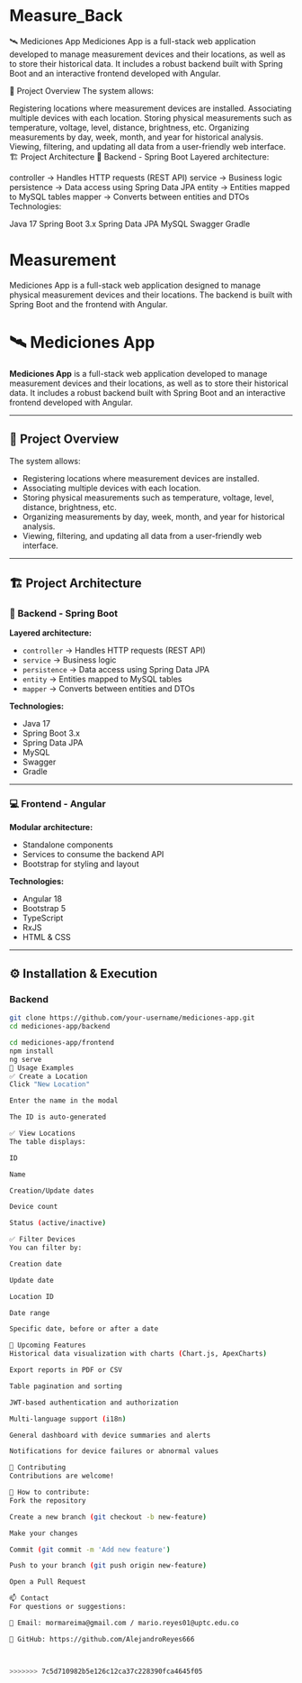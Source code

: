 
# Measure_Back
🛰️ Mediciones App
Mediciones App is a full-stack web application developed to manage measurement devices and their locations, as well as to store their historical data. It includes a robust backend built with Spring Boot and an interactive frontend developed with Angular.

📌 Project Overview
The system allows:

Registering locations where measurement devices are installed.
Associating multiple devices with each location.
Storing physical measurements such as temperature, voltage, level, distance, brightness, etc.
Organizing measurements by day, week, month, and year for historical analysis.
Viewing, filtering, and updating all data from a user-friendly web interface.
🏗️ Project Architecture
🔧 Backend - Spring Boot
Layered architecture:

controller → Handles HTTP requests (REST API)
service → Business logic
persistence → Data access using Spring Data JPA
entity → Entities mapped to MySQL tables
mapper → Converts between entities and DTOs
Technologies:

Java 17
Spring Boot 3.x
Spring Data JPA
MySQL
Swagger
Gradle

# Measurement
Mediciones App is a full-stack web application designed to manage physical measurement devices and their locations. The backend is built with Spring Boot and the frontend with Angular.
# 🛰️ Mediciones App

**Mediciones App** is a full-stack web application developed to manage measurement devices and their locations, as well as to store their historical data. It includes a robust backend built with Spring Boot and an interactive frontend developed with Angular.

---

## 📌 Project Overview

The system allows:

- Registering locations where measurement devices are installed.
- Associating multiple devices with each location.
- Storing physical measurements such as temperature, voltage, level, distance, brightness, etc.
- Organizing measurements by day, week, month, and year for historical analysis.
- Viewing, filtering, and updating all data from a user-friendly web interface.

---

## 🏗️ Project Architecture

### 🔧 Backend - Spring Boot

**Layered architecture:**

- `controller` → Handles HTTP requests (REST API)
- `service` → Business logic
- `persistence` → Data access using Spring Data JPA
- `entity` → Entities mapped to MySQL tables
- `mapper` → Converts between entities and DTOs

**Technologies:**

- Java 17
- Spring Boot 3.x
- Spring Data JPA
- MySQL
- Swagger
- Gradle

---

### 💻 Frontend - Angular

**Modular architecture:**

- Standalone components
- Services to consume the backend API
- Bootstrap for styling and layout

**Technologies:**

- Angular 18
- Bootstrap 5
- TypeScript
- RxJS
- HTML & CSS

---

## ⚙️ Installation & Execution

### Backend

```bash
git clone https://github.com/your-username/mediciones-app.git
cd mediciones-app/backend

cd mediciones-app/frontend
npm install
ng serve
🧪 Usage Examples
✅ Create a Location
Click "New Location"

Enter the name in the modal

The ID is auto-generated

✅ View Locations
The table displays:

ID

Name

Creation/Update dates

Device count

Status (active/inactive)

✅ Filter Devices
You can filter by:

Creation date

Update date

Location ID

Date range

Specific date, before or after a date

🚀 Upcoming Features
Historical data visualization with charts (Chart.js, ApexCharts)

Export reports in PDF or CSV

Table pagination and sorting

JWT-based authentication and authorization

Multi-language support (i18n)

General dashboard with device summaries and alerts

Notifications for device failures or abnormal values

🤝 Contributing
Contributions are welcome!

🧩 How to contribute:
Fork the repository

Create a new branch (git checkout -b new-feature)

Make your changes

Commit (git commit -m 'Add new feature')

Push to your branch (git push origin new-feature)

Open a Pull Request

📫 Contact
For questions or suggestions:

📧 Email: mormareima@gmail.com / mario.reyes01@uptc.edu.co

🐙 GitHub: https://github.com/AlejandroReyes666



>>>>>>> 7c5d710982b5e126c12ca37c228390fca4645f05
